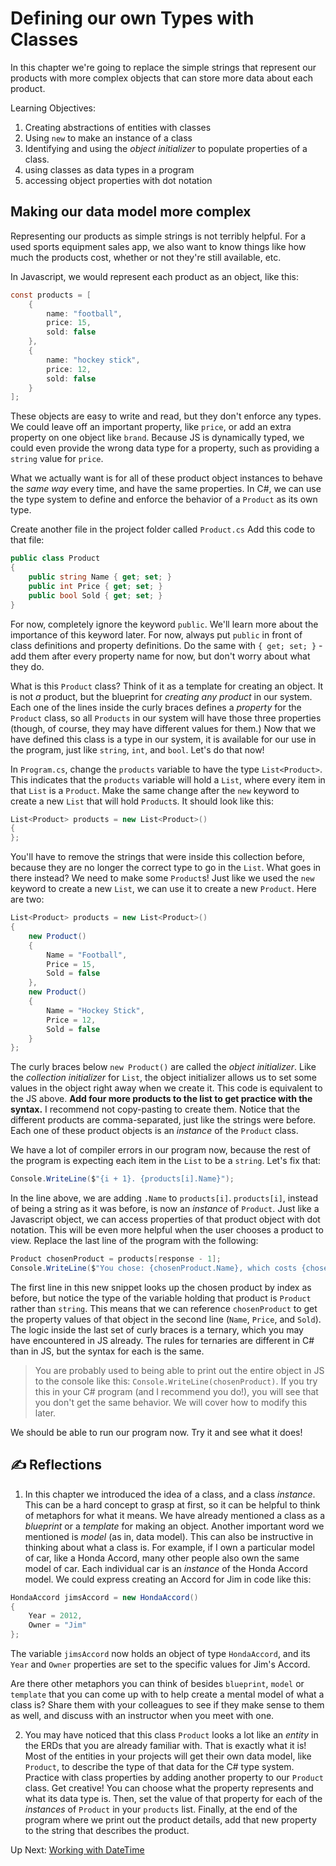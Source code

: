 # Defining our own Types with Classes
In this chapter we're going to replace the simple strings that represent our products with more complex objects that can store more data about each product. 

Learning Objectives:

1. Creating abstractions of entities with classes
1. Using `new` to make an instance of a class
1. Identifying and using the _object initializer_ to populate properties of a class. 
1. using classes as data types in a program
1. accessing object properties with dot notation

## Making our data model more complex
Representing our products as simple strings is not terribly helpful. For a used sports equipment sales app, we also want to know things like how much the products cost, whether or not they're still available, etc. 

In Javascript, we would represent each product as an object, like this:
``` csharp
const products = [
    {
        name: "football",
        price: 15,
        sold: false
    },
    {
        name: "hockey stick", 
        price: 12, 
        sold: false
    }
];
```
These objects are easy to write and read, but they don't enforce any types. We could leave off an important property, like `price`, or add an extra property on one object like `brand`. Because JS is dynamically typed, we could even provide the wrong data type for a property, such as providing a `string` value for `price`. 

What we actually want is for all of these product object instances to behave the _same way_ every time, and have the same properties. In C#, we can use the type system to define and enforce the behavior of a `Product` as its own type.

Create another file in the project folder called `Product.cs`
Add this code to that file:
``` csharp
public class Product
{
    public string Name { get; set; }
    public int Price { get; set; }
    public bool Sold { get; set; }
}
```
For now, completely ignore the keyword `public`.  We'll learn more about the importance of this keyword later. For now, always put `public` in front of class definitions and property definitions. Do the same with `{ get; set; }` - add them after every property name for now, but don't worry about what they do.   

What is this `Product` class? Think of it as a template for creating an object. It is not _a_ product, but the blueprint for _creating any product_ in our system. Each one of the lines inside the curly braces defines a _property_ for the `Product` class, so all `Products` in our system will have those three properties (though, of course, they may have different values for them.) Now that we have defined this class is a type in our system, it is available for our use in the program, just like `string`, `int`, and `bool`. Let's do that now!

In `Program.cs`, change the `products` variable to have the type `List<Product>`. This indicates that the `products` variable will hold a `List`, where every item in that `List` is a `Product`. Make the same change after the `new` keyword to create a new `List` that will hold `Product`s. It should look like this:
```csharp
List<Product> products = new List<Product>()
{
};
```
You'll have to remove the strings that were inside this collection before, because they are no longer the correct type to go in the `List`. What goes in there instead? We need to make some `Product`s!  Just like we used the `new` keyword to create a new `List`, we can use it to create a new `Product`.  Here are two:
```csharp
List<Product> products = new List<Product>()
{
    new Product()
    { 
        Name = "Football", 
        Price = 15, 
        Sold = false
    },
    new Product() 
    { 
        Name = "Hockey Stick", 
        Price = 12, 
        Sold = false
    }
};
```
The curly braces below `new Product()` are called the _object initializer_. Like the _collection initializer_ for `List`, the object initializer allows us to set some values in the object right away when we create it. This code is equivalent to the JS above. **Add four more products to the list to get practice with the syntax.** I recommend not copy-pasting to create them. Notice that the different products are comma-separated, just like the strings were before. Each one of these product objects is an _instance_ of the `Product` class.

We have a lot of compiler errors in our program now, because the rest of the program is expecting each item in the `List` to be a `string`.  Let's fix that:

```csharp
Console.WriteLine($"{i + 1}. {products[i].Name}");
```
In the line above, we are adding `.Name` to `products[i]`.  `products[i]`, instead of being a string as it was before, is now an _instance_ of `Product`. Just like a Javascript object, we can access properties of that product object with dot notation. This will be even more helpful when the user chooses a product to view. Replace the last line of the program with the following:

```csharp
Product chosenProduct = products[response - 1];
Console.WriteLine($"You chose: {chosenProduct.Name}, which costs {chosenProduct.Price} dollars and is {(chosenProduct.Sold ? "" : "not ")}sold.");
```
The first line in this new snippet looks up the chosen product by index as before, but notice the type of the variable holding that product is `Product` rather than `string`. This means that we can reference `chosenProduct` to get the property values of that object in the second line (`Name`, `Price`, and `Sold`).  The logic inside the last set of curly braces is a ternary, which you may have encountered in JS already. The rules for ternaries are different in C# than in JS, but the syntax for each is the same. 

> You are probably used to being able to print out the entire object in JS to the console like this: `Console.WriteLine(chosenProduct)`. If you try this in your C# program (and I recommend you do!), you will see that you don't get the same behavior. We will cover how to modify this later.

We should be able to run our program now. Try it and see what it does!

## ✍️ Reflections
1. In this chapter we introduced the idea of a class, and a class _instance_. This can be a hard concept to grasp at first, so it can be helpful to think of metaphors for what it means. We have already mentioned a class as a _blueprint_ or a _template_ for making an object. Another important word we mentioned is _model_ (as in, data model).  This can also be instructive in thinking about what a class is. For example, if I own a particular model of car, like a Honda Accord, many other people also own the same model of car. Each individual car is an _instance_ of the Honda Accord model. We could express creating an Accord for Jim in code like this:
```csharp
HondaAccord jimsAccord = new HondaAccord()
{
    Year = 2012,
    Owner = "Jim"
};
```
The variable `jimsAccord` now holds an object of type `HondaAccord`, and its `Year` and `Owner` properties are set to the specific values for Jim's Accord. 

Are there other metaphors you can think of besides `blueprint`, `model` or `template` that you can come up with to help create a mental model of what a class is? Share them with your colleagues to see if they make sense to them as well, and discuss with an instructor when you meet with one.

2. You may have noticed that this class `Product` looks a lot like an _entity_ in the ERDs that you are already familiar with. That is exactly what it is! Most of the entities in your projects will get their own data model, like `Product`, to describe the type of that data for the C# type system. Practice with class properties by adding another property to our `Product` class. Get creative! You can choose what the property represents and what its data type is. Then, set the value of that property for each of the _instances_ of `Product` in your `products` list. Finally, at the end of the program where we print out the product details, add that new property to the string that describes the product. 

Up Next: [Working with DateTime](./foundations-datetime.md)

